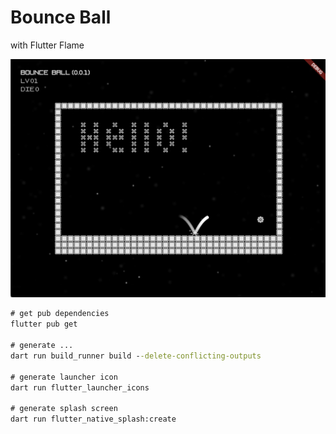 # Bounce Ball

with Flutter Flame

![img](https://raw.githubusercontent.com/mym0404/image-archive/master/202312011854641.png)

```cmd
# get pub dependencies
flutter pub get

# generate ...
dart run build_runner build --delete-conflicting-outputs

# generate launcher icon
dart run flutter_launcher_icons

# generate splash screen
dart run flutter_native_splash:create
```